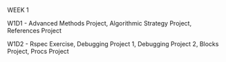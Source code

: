 WEEK 1

W1D1 - Advanced Methods Project, Algorithmic Strategy Project, References Project

W1D2 - Rspec Exercise, Debugging Project 1, Debugging Project 2, Blocks Project, Procs Project
